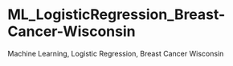 # ML_LogisticRegression_Breast-Cancer-Wisconsin
Machine Learning, Logistic Regression, Breast Cancer Wisconsin
